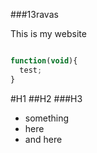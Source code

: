 ###13ravas

This is my website

```javascript

function(void){
  test;
}

```

#H1
##H2
###H3

- something
- here
- and here
